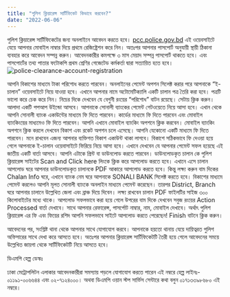 ```yaml
---
title: "পুলিশ ক্লিয়ারেন্স সার্টিফিকেট কিভাবে করবেন?"
date: "2022-06-06"
---
```

পুলিশ ক্লিয়ারেন্স সার্টিফিকেটের জন্য অনলাইনে আবেদন করতে হবে।  [pcc.police.gov.bd](http://pcc.police.gov.bd/)  এই ওয়েবসাইটে যেয়ে আপনার মোবাইল নাম্বার দিয়ে প্রথমে রেজিষ্ট্রেশন করে নিন। অতঃপর আপনার পাসপোর্ট অনুযায়ী স্থায়ী ঠিকানা ব্যবহার করে আবেদন সম্পন্ন করুন। আবেদনকারীর কমপক্ষে ৩ মাস মেয়াদ সম্পন্ন পাসপোর্ট থাকতে হবে। এবং পাসপোর্টের তথ্য পাতার ফটোকপি প্রথম শ্রেণির গেজেটেড কর্মকর্তা দ্বারা সত্যায়িত হতে হবে।![police-clearance-account-registration](https://bdtocanada.files.wordpress.com/2022/06/police-clearance-account-registration.png)

আপনি বিকাশের মাধ্যমে টাকা পরিশোধ করতে পারবেন। অনলাইনের পেমেন্ট অপশন সিলেক্ট করার পরে আপনাকে “ই-চালান” ওয়েবসাইটে নিয়ে যাওয়া হবে। এখানে আপনার নামে অটোমেটিক্যালি একটি চালান পত্র তৈরি করা হবে। পত্রটি ভালো করে চেক করে নিন। নিচের দিকে দেখবেন যে বেগুনী রংয়ের “পরিশোধ” বাটন রয়েছে। সেটায় ক্লিক করুন। আলাদা একটি পপআপ উইন্ডো আসবে। আপনাকে সোনালী ব্যাংকের পেমেন্ট গেটওয়েতে নিয়ে আসা হবে। এখান থেকে আপনি সোনালী ব্যাংক একাউন্টের মাধ্যমে ফি দিতে পারবেন। কার্ডের মাধ্যমে ফি দিতে পারবেন এবং মোবাইল ব্যাংকিংয়ের মাধ্যমেও ফি দিতে পারবেন। আপনি এখানে মোবাইল ব্যাংকিং অপশনে ক্লিক করবেন। মোবাইল ব্যাংকিং অপশনে ক্লিক করলে দেখবেন বিকাশ এবং রকেট অপশন চলে এসেছে। আপনি যেকোনো একটি মাধ্যমে ফি দিতে পারবেন। মনে রাখবেন এজন্য আপনার ব্যক্তিগত বিকাশ একাউন্ট থাকা লাগবে। বিকাশে সঠিকভাবে ফি দেওয়া হয়ে গেলে আপনাকে ই-চালান ওয়েবাসাইটে ফিরিয়ে নিয়ে আসা হবে। এখানে দেখবেন যে আপনার পেমেন্ট সফল হয়েছে এই জাতীয় একটি বার্তা আসবে। আপনি এটাকে প্রিন্ট বা ডাউনলোড করতে পারবেন। ডাউনলোডকৃত চালান কে পুলিশ ক্লিয়ারেন্স সাইটের Scan and Click here লিংকে ক্লিক করে আপলোড করতে হবে। এখানে এসে চালান আপলোড ঘরে আপনার ডাউনলোডকৃত চালানকে PDF আকারে আপলোড করতে হবে। কিন্তু লক্ষ্য করুন বাম দিকের Chalan Info ঘরে, এখানে ব্যাংক নেম ঘরে আপনাকে SONALI BANK সিলেক্ট করতে হবে। বিকাশের মাধ্যমে পেমেন্ট করলেও আপনি মূলত সোনালী ব্যাংকে অনলাইন মাধ্যমে পেমেন্ট করেছেন। তারপর District, Branch ঘরে আপনার চালানে উল্লেখিত জেলা এবং ব্রাঞ্চ দিয়ে দিবেন। লক্ষ্য রাখবেন চালান PDF ফাইলটির সাইজ ৩০০ কিলোবাইটের মধ্যে থাকে। আপলোড সফলভাবে করা হয়ে গেলে উপরের বাম দিকে দেখবেন সবুজ রংয়ের Action Processed বার্তা দেখাবে। সাথে আপনার রেফারেন্স, পাসর্পোট নাম্বার, নাম, মোবাইল দেখাবে। অর্থাৎ পুলিশ ক্লিয়ারেন্স এর ফি এবং ফিয়ের রশিদ আপনি সফলভাবে সাইটে আপলোড করতে পেরেছেন! Finish বাটনে ক্লিক করুন।

আবেদনের পর, সংশ্লিষ্ট থানা থেকে আপনার সাথে যোগাযোগ করবে। আপনাকে হয়তো থানায় যেয়ে দায়িত্বরত পুলিশ অফিসারের সাথে দেখা করে আসতে হবে। অতঃপর আপনার ক্লিয়ারেন্স সার্টিফিকেটটি তৈরী হয়ে গেলে আবেদনের সময়ে উল্লেখিত জায়গা থেকে সার্টিফিকেটটি নিয়ে আসতে হবে।

ডিএমপি হেল্প ডেস্কঃ

ঢাকা মেট্রোপলিটন এলাকার আবেদনকারীরা সমস্যায় পড়লে যোগাযোগ করতে পারেন এই নম্বরে হেল্প লাইনঃ- ০১১৯১-০০৬৬৪৪ এবং ০২-৭১২৪০০০। অথবা ডিএমপি ওয়ান স্টপ সার্ভিস সেন্টারে কথা বলুন ০১৭১৩৩৯৮৬৮০ এই নম্বরে।